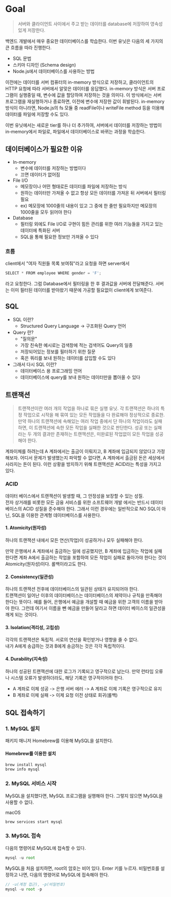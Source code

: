 # Goal
> 서버와 클라이언트 사이에서 주고 받는 데이터를 database에 저장하여 영속성있게 저장한다.

백엔드 개발에서 매우 중요한 데이터베이스를 학습한다. 이번 유닛은 다음의 세 가지의 큰 흐름을 따라 진행한다.

+ SQL 문법
+ 스키마 디자인 (Schema design)
+ Node.js에서 데이터베이스를 사용하는 방법

이전에는 데이터를 서버 컴퓨터의 in-memory 방식으로 저장하고, 클라이언트의 HTTP 요청에 따라 서버에서 알맞은 데이터를 응답했다. in-memory 방식은 서버 프로그램이 실행중일 때, 변수에 값을 할당하여 저장하는 것을 의미다. 이 방식에서는 서버 프로그램을 재실행하거나 종료하면, 이전에 변수에 저장한 값이 휘발된다. in-memory 방식이 아니라면, Node.js의 fs 모듈 중 readFile이나 writeFile method 등을 이용해 데이터를 파일에 저장할 수도 있다. <br>

이번 유닛에서는 새로운 tier를 하나 더 추가하여, 서버에서 데이터를 저장하는 방법이 in-memory에서 파일로, 파일에서 데이터베이스로 바뀌는 과정을 학습한다. <br>


## 데이터베이스가 필요한 이유
+ In-memory
  - 변수에 데이터를 저장하는 방법이다
  - 끄면 데이터가 없어짐
+ File I/O
  - 메모장이나 어떤 형태로든 데이터를 파일에 저장하는 방식
  - 원하는 데이터만 가져올 수 없고 항상 모든 데이터를 가져온 뒤 서버에서 필터링 필요
  - ex) 메모장에 1000줄의 내용이 있고 그 중에 한 줄만 필요하지만 메모장의 1000줄을 모두 읽어야 한다
+ Database
  - 필터링 외에도 File I/O로 구현이 힘든 관리를 위한 여러 기능들을 가지고 있는 데이터에 특화된 서버
  - SQL을 통해 필요한 정보만 가져올 수 있다 <br>


### 흐름
client에서 "여자 직원들 목록 보여줘"라고 요청을 하면 server에서 
```js
SELECT * FROM employee WHERE gender = 'F';
``` 
라고 요청한다. 그럼 Database에서 필터링을 한 후 결과값을 서버에 전달해준다. 서버는 이미 필터된 데이터를 받아왔기 때문에 가공할 필요없이 client에게 보여준다. <br>


## SQL
+ SQL 이란?
  - Structured Query Language -> 구조화된 Query 언어
+ Query 란?
  - "질의문"
  - 가장 친숙한 예시로는 검색창에 적는 검색어도 Query의 일종
  - 저장되어있는 정보를 필터하기 위한 질문 
  - 혹은 쿼리를 보내 원하는 데이터를 삽입할 수도 있다
+ 그래서 다시 SQL 이란?
  - 데이터베이스 용 프로그래밍 언어
  - 데이터베이스에 query를 보내 원하는 데이터만을 뽑아올 수 있다 


## 트랜잭션
> 트랜잭션이란 여러 개의 작업을 하나로 묶은 실행 유닛. 각 트랜잭션은 하나의 특정 작업으로 시작을 해 묶여 있는 모든 작업들을 다 완료해야 정상적으로 종료한. 만약 하나의 트랜잭션에 속해있는 여러 작업 중에서 단 하나의 작업이라도 실패하면, 이 트랜잭션에 속한 모든 작업을 실패한 것으로 판단한다. 성공 또는 실패 라는 두 개의 결과만 존재하는 트랜잭션은, 미완료된 작업없이 모든 작업을 성공해야 한다.

계좌이체를 하려는데 A 계좌에서는 출금이 이뤄지고, B 계좌에 입금되지 않았다고 가정해보자. 어디서 문제가 발생했는지 파악할 수 없다면, A 계좌에서 출금된 돈은 세상에서 사라지는 돈이 된다. 이런 상황을 방지하기 위해 트랜잭션은 ACID라는 특성을 가지고 있다. <br>

### ACID
데이터 베이스에서 트랜잭션이 발생할 때, 그 안정성을 보장할 수 있는 성질. <br>
전자 상거래를 비롯한 모든 금융 서비스를 위한 소프트웨어 개발 에서는 반드시 데이터베이스의 ACID 성질을 준수해야 한다. 그래서 이런 경우에는 일반적으로 NO SQL이 아닌, SQL을 이용한 관계형 데이터베이스를 사용한다.<br>

#### 1. Atomicity(원자성)
하나의 트랜잭션 내에서 모든 연산(작업)이 성공하거나 모두 실패해야 한다. <br>

만약 은행에서 A 계좌에서 출금하는 일에 성공했지만, B 계좌에 입금하는 작업에 실패한다면 계좌 A에서 출금하는 작업을 포함하여 모든 작업이 실패로 돌아가야 한다는 것이 Atomicity(원자성)이다. 롤백이라고도 한다.

#### 2. Consistency(일관성)
하나의 트랜잭션 전후에 데이터베이스의 일관된 상태가 유지되어야 한다. <br>
트랜잭션이 일어난 이후의 데이터베이스는 데이터베이스의 제약이나 규칙을 만족해야 한다는 뜻이다. 예를 들어, 은행에서 예금을 개설할 때 예금을 위한 고객의 이름을 받아야 한다. 그런데 여기서 이름을 뺀 예금을 만들어 달라고 하면 데이터 베이스의 일관성을 깨게 되는 것이다.


#### 3. Isolation(격리성, 고립성)
각각의 트랜잭션은 독립적. 서로의 연산을 확인받거나 영향을 줄 수 없다. <br>
내가 A에게 송급하는 것과 B에게 송금하는 것은 각각 독립적이다.


#### 4. Durability(지속성)
하나의 성공된 트랜잭션에 대한 로그가 기록되고 영구적으로 남는다. 만약 런타임 오류나 시스템 오류가 발생하더라도, 해당 기록은 영구적이어야 한다.

+ A 계좌로 이체 성공 -> 은행 서버 에러 -> A 계좌로 이체 기록은 영구적으로 유지
+ B 계좌로 이체 실패 -> 이제 요청 이전 상태로 회귀(롤백)


## SQL 접속하기

### 1. MySQL 설치
패키지 매니저 Homebrew를 이용해 MySQL을 설치한다.

#### Homebrew를 이용한 설치
```js
brew install mysql
brew info mysql
```

### 2. MySQL 서비스 시작
MySQL을 설치했다면, MySQL 프로그램을 실행해야 한다.
그렇지 않으면 MySQL을 사용할 수 없다.

macOS
```js
brew services start mysql
```

### 3. MySQL 접속
다음의 명령어로 MySQL에 접속할 수 있다.
```js
mysql -u root
```

MySQL을 처음 설치하면, root의 암호는 비어 있다. Enter 키를 누르자.
비밀번호를 설정하고 나면, 다음의 명령어로 MySQL에 접속해야 한다.

```js
// -u(계정 접근), -p(비밀번호)
mysql -u root -p
```